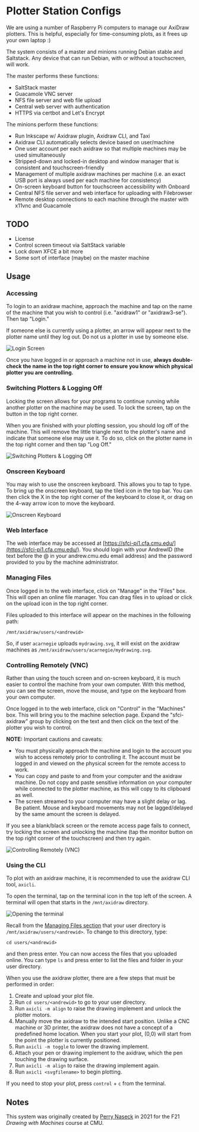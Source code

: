 Plotter Station Configs
=======================
We are using a number of Raspberry Pi computers to manage our AxiDraw plotters. This is helpful, especially for time-consuming plots, as it frees up your own laptop :)

The system consists of a master and minions running Debian stable and Saltstack. Any device that can run Debian, with or without a touchscreen, will work.

The master performs these functions:
 - SaltStack master
 - Guacamole VNC server
 - NFS file server and web file upload
 - Central web server with authentication
 - HTTPS via certbot and Let's Encrypt

The minions perform these functions:
 - Run Inkscape w/ Axidraw plugin, Axidraw CLI, and Taxi
 - Axidraw CLI automatically selects device based on user/machine
 - One user account per each axidraw so that multiple machines may be used simultaneously
 - Stripped-down and locked-in desktop and window manager that is consistent and touchscreen-friendly
 - Management of multiple axidraw machines per machine (i.e. an exact USB port is always used per each machine for consistency)
 - On-screen keyboard button for touchscreen accessibility with Onboard
 - Central NFS file server and web interface for uploading with Filebrowser
 - Remote desktop connections to each machine through the master with x11vnc and Guacamole

## TODO
 - License
 - Control screen timeout via SaltStack variable
 - Lock down XFCE a bit more
 - Some sort of interface (maybe) on the master machine

## Usage

### Accessing

To login to an axidraw machine, approach the machine and tap on the name of the machine that you wish to control (i.e. "axidraw1" or "axidraw3-se"). Then tap "Login."

If someone else is currently using a plotter, an arrow will appear next to the plotter name until they log out. Do not us a plotter in use by someone else.

![Login Screen](docs_assets/README_loginscreen.png)

Once you have logged in or approach a machine not in use, **always double-check the name in the top right corner to ensure you know which physical plotter you are controlling.**

### Switching Plotters & Logging Off

Locking the screen allows for your programs to continue running while another plotter on the machine may be used. To lock the screen, tap on the button in the top right corner.

When you are finished with your plotting session, you should log off of the machine. This will remove the little triangle next to the plotter's name and indicate that someone else may use it. To do so, click on the plotter name in the top right corner and then tap "Log Off."

![Switching Plotters & Logging Off](docs_assets/README_desktop_lock_logout.png)

### Onscreen Keyboard

You may wish to use the onscreen keyboard. This allows you to tap to type. To bring up the onscreen keyboard, tap the tiled icon in the top bar. You can then click the X in the top right corner of the keyboard to close it, or drag on the 4-way arrow icon to move the keyboard.

![Onscreen Keyboard](docs_assets/README_desktop_onscreenkeyboard.png)

### Web Interface

The web interface may be accessed at [https://sfci-pi1.cfa.cmu.edu/](https://sfci-pi1.cfa.cmu.edu/). You should login with your AndrewID (the text before the @ in your andrew.cmu.edu email address) and the password provided to you by the machine administrator.

### Managing Files

Once logged in to the web interface, click on "Manage" in the "Files" box. This will open an online file manager. You can drag files in to upload or click on the upload icon in the top right corner.

Files uploaded to this interface will appear on the machines in the following path:

```
/mnt/axidraw/users/<andrewid>
```

So, if user `acarnegie` uploads `mydrawing.svg`, it will exist on the axidraw machines as `/mnt/axidraw/users/acarnegie/mydrawing.svg`.

### Controlling Remotely (VNC)

Rather than using the touch screen and on-screen keyboard, it is much easier to control the machine from your own computer. With this method, you can see the screen, move the mouse, and type on the keyboard from your own computer.

Once logged in to the web interface, click on "Control" in the "Machines" box. This will bring you to the machine selection page. Expand the "sfci-axidraw" group by clicking on the text and then click on the text of the plotter you wish to control.

**NOTE:** Important cautions and caveats:

 - You must physically approach the machine and login to the account you wish to access remotely prior to controlling it. The account must be logged in and viewed on the physical screen for the remote access to work.
 - You can copy and paste to and from your computer and the axidraw machine. Do not copy and paste sensitive information on your computer while connected to the plotter machine, as this will copy to its clipboard as well.
 - The screen streamed to your computer may have a slight delay or lag. Be patient. Mouse and keyboard movements may not be lagged/delayed by the same amount the screen is delayed.

If you see a blank/black screen or the remote access page fails to connect, try locking the screen and unlocking the machine (tap the monitor button on the top right corner of the touchscreen) and then try again.

![Controlling Remotely (VNC)](docs_assets/README_vnc_connections.png)

### Using the CLI

To plot with an axidraw machine, it is recommended to use the axidraw CLI tool, `axicli`.

To open the terminal, tap on the terminal icon in the top left of the screen. A terminal will open that starts in the `/mnt/axidraw` directory.

![Opening the terminal](docs_assets/README_desktop_openterminal.png)

Recall from the [Managing Files section](#managing-files) that your user directory is `/mnt/axidraw/users/<andrewid>`. To change to this directory, type:

```
cd users/<andrewid>
```
and then press enter. You can now access the files that you uploaded online. You can type `ls` and press enter to list the files and folder in your user directory.

When you use the axidraw plotter, there are a few steps that must be performed in order:

1. Create and upload your plot file.
2. Run `cd users/<andrewid>` to go to your user directory.
3. Run `axicli -m align` to raise the drawing implement and unlock the plotter motors.
4. Manually move the axidraw to the intended start position. Unlike a CNC machine or 3D printer, the axidraw does not have a concept of a predefined home location. When you start your plot, (0,0) will start from the point the plotter is currently positioned.
5. Run `axicli -m toggle` to lower the drawing implement.
6. Attach your pen or drawing implement to the axidraw, which the pen touching the drawing surface.
7. Run `axicli -m align` to raise the drawing implement again.
8. Run `axicli <svgfilename>` to begin plotting.

If you need to stop your plot, press `control` + `c` from the terminal.

## Notes

This system was originally created by [Perry Naseck](https://perrynaseck.com/) in 2021 for the F21 _Drawing with Machines_ course at CMU.
